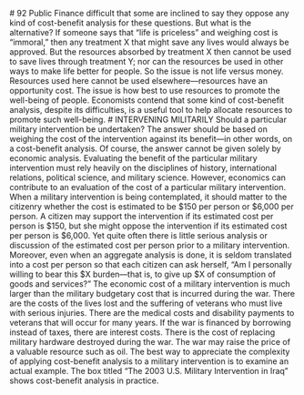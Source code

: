 \# 92 Public Finance difficult that some are inclined to say they oppose any kind of cost-benefit analysis for these questions. But what is the alternative? If someone says that “life is priceless” and weighing cost is “immoral,” then any treatment X that might save any lives would always be approved. But the resources absorbed by treatment X then cannot be used to save lives through treatment Y; nor can the resources be used in other ways to make life better for people. So the issue is not life versus money. Resources used here cannot be used elsewhere—resources have an opportunity cost. The issue is how best to use resources to promote the well-being of people. Economists contend that some kind of cost-benefit analysis, despite its difficulties, is a useful tool to help allocate resources to promote such well-being. # INTERVENING MILITARILY Should a particular military intervention be undertaken? The answer should be based on weighing the cost of the intervention against its benefit—in other words, on a cost-benefit analysis. Of course, the answer cannot be given solely by economic analysis. Evaluating the benefit of the particular military intervention must rely heavily on the disciplines of history, international relations, political science, and military science. However, economics can contribute to an evaluation of the cost of a particular military intervention. When a military intervention is being contemplated, it should matter to the citizenry whether the cost is estimated to be $150 per person or $6,000 per person. A citizen may support the intervention if its estimated cost per person is $150, but she might oppose the intervention if its estimated cost per person is $6,000. Yet quite often there is little serious analysis or discussion of the estimated cost per person prior to a military intervention. Moreover, even when an aggregate analysis is done, it is seldom translated into a cost per person so that each citizen can ask herself, “Am I personally willing to bear this $X burden—that is, to give up $X of consumption of goods and services?” The economic cost of a military intervention is much larger than the military budgetary cost that is incurred during the war. There are the costs of the lives lost and the suffering of veterans who must live with serious injuries. There are the medical costs and disability payments to veterans that will occur for many years. If the war is financed by borrowing instead of taxes, there are interest costs. There is the cost of replacing military hardware destroyed during the war. The war may raise the price of a valuable resource such as oil. The best way to appreciate the complexity of applying cost-benefit analysis to a military intervention is to examine an actual example. The box titled “The 2003 U.S. Military Intervention in Iraq” shows cost-benefit analysis in practice.